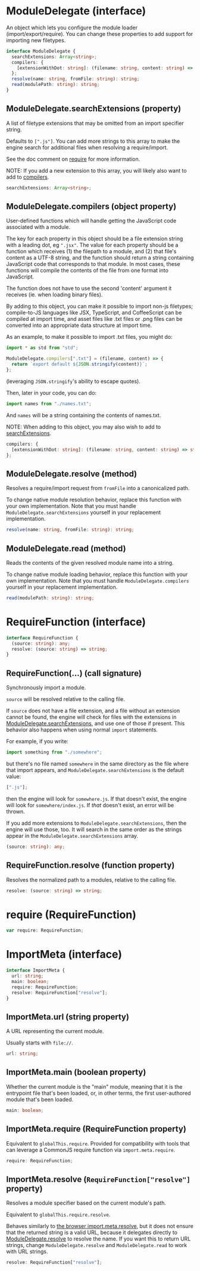# ModuleDelegate (interface)

An object which lets you configure the module loader (import/export/require).
You can change these properties to add support for importing new filetypes.

```ts
interface ModuleDelegate {
  searchExtensions: Array<string>;
  compilers: {
    [extensionWithDot: string]: (filename: string, content: string) => string;
  };
  resolve(name: string, fromFile: string): string;
  read(modulePath: string): string;
}
```

## ModuleDelegate.searchExtensions (property)

A list of filetype extensions that may be omitted from an import specifier
string.

Defaults to `[".js"]`. You can add more strings to this array to
make the engine search for additional files when resolving a
require/import.

See the doc comment on [require](/meta/generated-docs/modulesys.md#requirefunction-call-signature) for more information.

NOTE: If you add a new extension to this array, you will likely also want
to add to [compilers](/meta/generated-docs/modulesys.md#moduledelegatecompilers-object-property).

```ts
searchExtensions: Array<string>;
```

## ModuleDelegate.compilers (object property)

User-defined functions which will handle getting the JavaScript code
associated with a module.

The key for each property in this object should be a file extension
string with a leading dot, eg `".jsx"`. The value for each property should
be a function which receives (1) the filepath to a module, and (2) that
file's content as a UTF-8 string, and the function should return a string
containing JavaScript code that corresponds to that module. In most cases,
these functions will compile the contents of the file from one format into JavaScript.

The function does not have to use the second 'content' argument it
receives (ie. when loading binary files).

By adding to this object, you can make it possible to import non-js
filetypes; compile-to-JS languages like JSX, TypeScript, and CoffeeScript
can be compiled at import time, and asset files like .txt files or .png
files can be converted into an appropriate data structure at import time.

As an example, to make it possible to import .txt files, you might do:

```js
import * as std from "std";

ModuleDelegate.compilers[".txt"] = (filename, content) => {
  return `export default ${JSON.stringify(content)}`;
};
```

(leveraging `JSON.stringify`'s ability to escape quotes).

Then, later in your code, you can do:

```js
import names from "./names.txt";
```

And `names` will be a string containing the contents of names.txt.

NOTE: When adding to this object, you may also wish to add to
[searchExtensions](/meta/generated-docs/modulesys.md#moduledelegatesearchextensions-property).

```ts
compilers: {
  [extensionWithDot: string]: (filename: string, content: string) => string;
};
```

## ModuleDelegate.resolve (method)

Resolves a require/import request from `fromFile` into a canonicalized
path.

To change native module resolution behavior, replace this function with
your own implementation. Note that you must handle
`ModuleDelegate.searchExtensions` yourself in your replacement
implementation.

```ts
resolve(name: string, fromFile: string): string;
```

## ModuleDelegate.read (method)

Reads the contents of the given resolved module name into a string.

To change native module loading behavior, replace this function with your
own implementation. Note that you must handle `ModuleDelegate.compilers`
yourself in your replacement implementation.

```ts
read(modulePath: string): string;
```

# RequireFunction (interface)

```ts
interface RequireFunction {
  (source: string): any;
  resolve: (source: string) => string;
}
```

## RequireFunction(...) (call signature)

Synchronously import a module.

`source` will be resolved relative to the calling file.

If `source` does not have a file extension, and a file without an extension
cannot be found, the engine will check for files with the extensions in
[ModuleDelegate.searchExtensions](/meta/generated-docs/modulesys.md#moduledelegatesearchextensions-property), and use one of those if present.
This behavior also happens when using normal `import` statements.

For example, if you write:

```js
import something from "./somewhere";
```

but there's no file named `somewhere` in the same directory as the file
where that import appears, and `ModuleDelegate.searchExtensions` is the
default value:

```js
[".js"];
```

then the engine will look for `somewhere.js`. If that doesn't exist, the
engine will look for `somewhere/index.js`. If _that_ doesn't exist, an
error will be thrown.

If you add more extensions to `ModuleDelegate.searchExtensions`, then the
engine will use those, too. It will search in the same order as the strings
appear in the `ModuleDelegate.searchExtensions` array.

```ts
(source: string): any;
```

## RequireFunction.resolve (function property)

Resolves the normalized path to a modules, relative to the calling file.

```ts
resolve: (source: string) => string;
```

# require (RequireFunction)

```ts
var require: RequireFunction;
```

# ImportMeta (interface)

```ts
interface ImportMeta {
  url: string;
  main: boolean;
  require: RequireFunction;
  resolve: RequireFunction["resolve"];
}
```

## ImportMeta.url (string property)

A URL representing the current module.

Usually starts with `file://`.

```ts
url: string;
```

## ImportMeta.main (boolean property)

Whether the current module is the "main" module, meaning that it is the
entrypoint file that's been loaded, or, in other terms, the first
user-authored module that's been loaded.

```ts
main: boolean;
```

## ImportMeta.require (RequireFunction property)

Equivalent to `globalThis.require`. Provided for compatibility with tools
that can leverage a CommonJS require function via `import.meta.require`.

```ts
require: RequireFunction;
```

## ImportMeta.resolve (`RequireFunction["resolve"]` property)

Resolves a module specifier based on the current module's path.

Equivalent to `globalThis.require.resolve`.

Behaves similarly to [the browser
import.meta.resolve](https://developer.mozilla.org/en-US/docs/Web/JavaScript/Reference/Operators/import.meta/resolve),
but it does not ensure that the returned string is a valid URL, because it
delegates directly to [ModuleDelegate.resolve](/meta/generated-docs/modulesys.md#moduledelegateresolve-method) to resolve the name.
If you want this to return URL strings, change `ModuleDelegate.resolve` and
`ModuleDelegate.read` to work with URL strings.

```ts
resolve: RequireFunction["resolve"];
```
